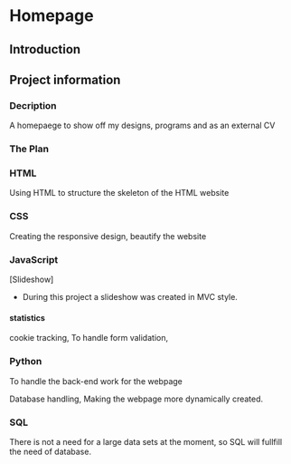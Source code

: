 # Homepage

## Introduction

## Project information

### Decription
A homepaege to show off my designs, programs and as an external CV

### The Plan

### HTML
Using HTML to structure the skeleton of the HTML website

### CSS
Creating the responsive design, beautify the website

### JavaScript

[Slideshow]
- During this project a slideshow was created in MVC style.
#### statistics

cookie tracking, 
To handle form validation,

### Python
To handle the back-end work for the webpage

Database handling,
Making the webpage more dynamically created. 

### SQL
There is not a need for a large data sets at the moment, so SQL will fullfill the need of database.
